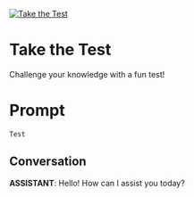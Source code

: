 
[![Take the Test](https://flow-prompt-covers.s3.us-west-1.amazonaws.com/icon/realistic/real_3.png)]()
# Take the Test 
Challenge your knowledge with a fun test!

# Prompt

```
Test
```

## Conversation

**ASSISTANT**: Hello! How can I assist you today?



